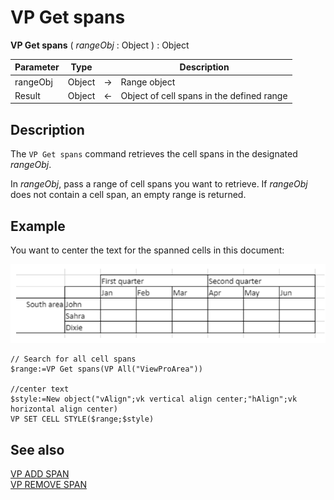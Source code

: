# VP Get spans


**VP Get spans** ( *rangeObj* : Object ) : Object



|Parameter|Type| |Description|
|---|---|---|---|
|rangeObj  |Object|->|Range object|
|Result  |Object|<-|Object of cell spans in the defined range|

## Description

The `VP Get spans` command retrieves the cell spans in the designated *rangeObj*.

In *rangeObj*, pass a range of cell spans you want to retrieve. If *rangeObj* does not contain a cell span, an empty range is returned.

## Example

You want to center the text for the spanned cells in this document:

![](../images/cmd_vpGetSpans.PNG)

```4d
// Search for all cell spans 
$range:=VP Get spans(VP All("ViewProArea"))
 
//center text
$style:=New object("vAlign";vk vertical align center;"hAlign";vk horizontal align center)
VP SET CELL STYLE($range;$style)
```

## See also

[VP ADD SPAN](VP%20ADD%20SPAN.md)<br/>
[VP REMOVE SPAN](VP%20REMOVE%20SPAN.md)